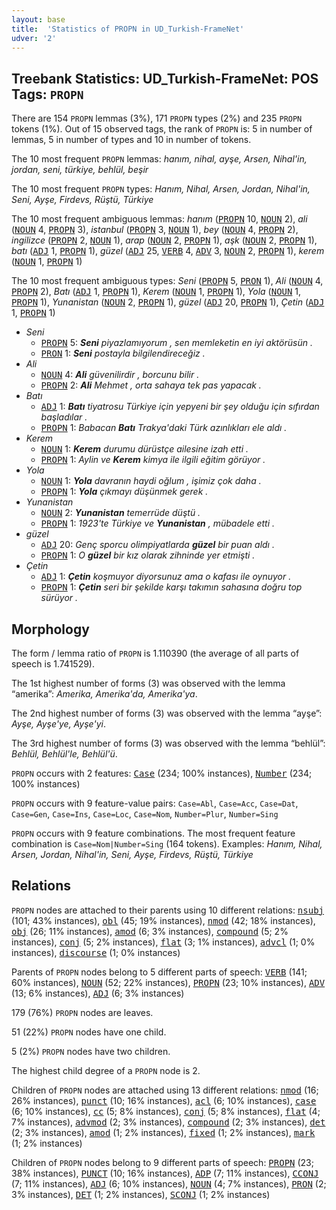 ```yaml
---
layout: base
title:  'Statistics of PROPN in UD_Turkish-FrameNet'
udver: '2'
---
```


## Treebank Statistics: UD_Turkish-FrameNet: POS Tags: `PROPN`

There are 154 `PROPN` lemmas (3%), 171 `PROPN` types (2%) and 235 `PROPN` tokens (1%).
Out of 15 observed tags, the rank of `PROPN` is: 5 in number of lemmas, 5 in number of types and 10 in number of tokens.

The 10 most frequent `PROPN` lemmas: <em>hanım, nihal, ayşe, Arsen, Nihal'in, jordan, seni, türkiye, behlül, beşir</em>

The 10 most frequent `PROPN` types:  <em>Hanım, Nihal, Arsen, Jordan, Nihal'in, Seni, Ayşe, Firdevs, Rüştü, Türkiye</em>

The 10 most frequent ambiguous lemmas: <em>hanım</em> (<tt><a href="tr_framenet-pos-PROPN.html">PROPN</a></tt> 10, <tt><a href="tr_framenet-pos-NOUN.html">NOUN</a></tt> 2), <em>ali</em> (<tt><a href="tr_framenet-pos-NOUN.html">NOUN</a></tt> 4, <tt><a href="tr_framenet-pos-PROPN.html">PROPN</a></tt> 3), <em>istanbul</em> (<tt><a href="tr_framenet-pos-PROPN.html">PROPN</a></tt> 3, <tt><a href="tr_framenet-pos-NOUN.html">NOUN</a></tt> 1), <em>bey</em> (<tt><a href="tr_framenet-pos-NOUN.html">NOUN</a></tt> 4, <tt><a href="tr_framenet-pos-PROPN.html">PROPN</a></tt> 2), <em>ingilizce</em> (<tt><a href="tr_framenet-pos-PROPN.html">PROPN</a></tt> 2, <tt><a href="tr_framenet-pos-NOUN.html">NOUN</a></tt> 1), <em>arap</em> (<tt><a href="tr_framenet-pos-NOUN.html">NOUN</a></tt> 2, <tt><a href="tr_framenet-pos-PROPN.html">PROPN</a></tt> 1), <em>aşk</em> (<tt><a href="tr_framenet-pos-NOUN.html">NOUN</a></tt> 2, <tt><a href="tr_framenet-pos-PROPN.html">PROPN</a></tt> 1), <em>batı</em> (<tt><a href="tr_framenet-pos-ADJ.html">ADJ</a></tt> 1, <tt><a href="tr_framenet-pos-PROPN.html">PROPN</a></tt> 1), <em>güzel</em> (<tt><a href="tr_framenet-pos-ADJ.html">ADJ</a></tt> 25, <tt><a href="tr_framenet-pos-VERB.html">VERB</a></tt> 4, <tt><a href="tr_framenet-pos-ADV.html">ADV</a></tt> 3, <tt><a href="tr_framenet-pos-NOUN.html">NOUN</a></tt> 2, <tt><a href="tr_framenet-pos-PROPN.html">PROPN</a></tt> 1), <em>kerem</em> (<tt><a href="tr_framenet-pos-NOUN.html">NOUN</a></tt> 1, <tt><a href="tr_framenet-pos-PROPN.html">PROPN</a></tt> 1)

The 10 most frequent ambiguous types:  <em>Seni</em> (<tt><a href="tr_framenet-pos-PROPN.html">PROPN</a></tt> 5, <tt><a href="tr_framenet-pos-PRON.html">PRON</a></tt> 1), <em>Ali</em> (<tt><a href="tr_framenet-pos-NOUN.html">NOUN</a></tt> 4, <tt><a href="tr_framenet-pos-PROPN.html">PROPN</a></tt> 2), <em>Batı</em> (<tt><a href="tr_framenet-pos-ADJ.html">ADJ</a></tt> 1, <tt><a href="tr_framenet-pos-PROPN.html">PROPN</a></tt> 1), <em>Kerem</em> (<tt><a href="tr_framenet-pos-NOUN.html">NOUN</a></tt> 1, <tt><a href="tr_framenet-pos-PROPN.html">PROPN</a></tt> 1), <em>Yola</em> (<tt><a href="tr_framenet-pos-NOUN.html">NOUN</a></tt> 1, <tt><a href="tr_framenet-pos-PROPN.html">PROPN</a></tt> 1), <em>Yunanistan</em> (<tt><a href="tr_framenet-pos-NOUN.html">NOUN</a></tt> 2, <tt><a href="tr_framenet-pos-PROPN.html">PROPN</a></tt> 1), <em>güzel</em> (<tt><a href="tr_framenet-pos-ADJ.html">ADJ</a></tt> 20, <tt><a href="tr_framenet-pos-PROPN.html">PROPN</a></tt> 1), <em>Çetin</em> (<tt><a href="tr_framenet-pos-ADJ.html">ADJ</a></tt> 1, <tt><a href="tr_framenet-pos-PROPN.html">PROPN</a></tt> 1)


* <em>Seni</em>
  * <tt><a href="tr_framenet-pos-PROPN.html">PROPN</a></tt> 5: <em><b>Seni</b> piyazlamıyorum , sen memleketin en iyi aktörüsün .</em>
  * <tt><a href="tr_framenet-pos-PRON.html">PRON</a></tt> 1: <em><b>Seni</b> postayla bilgilendireceğiz .</em>
* <em>Ali</em>
  * <tt><a href="tr_framenet-pos-NOUN.html">NOUN</a></tt> 4: <em><b>Ali</b> güvenilirdir , borcunu bilir .</em>
  * <tt><a href="tr_framenet-pos-PROPN.html">PROPN</a></tt> 2: <em><b>Ali</b> Mehmet , orta sahaya tek pas yapacak .</em>
* <em>Batı</em>
  * <tt><a href="tr_framenet-pos-ADJ.html">ADJ</a></tt> 1: <em><b>Batı</b> tiyatrosu Türkiye için yepyeni bir şey olduğu için sıfırdan başladılar .</em>
  * <tt><a href="tr_framenet-pos-PROPN.html">PROPN</a></tt> 1: <em>Babacan <b>Batı</b> Trakya'daki Türk azınlıkları ele aldı .</em>
* <em>Kerem</em>
  * <tt><a href="tr_framenet-pos-NOUN.html">NOUN</a></tt> 1: <em><b>Kerem</b> durumu dürüstçe ailesine izah etti .</em>
  * <tt><a href="tr_framenet-pos-PROPN.html">PROPN</a></tt> 1: <em>Aylin ve <b>Kerem</b> kimya ile ilgili eğitim görüyor .</em>
* <em>Yola</em>
  * <tt><a href="tr_framenet-pos-NOUN.html">NOUN</a></tt> 1: <em><b>Yola</b> davranın haydi oğlum , işimiz çok daha .</em>
  * <tt><a href="tr_framenet-pos-PROPN.html">PROPN</a></tt> 1: <em><b>Yola</b> çıkmayı düşünmek gerek .</em>
* <em>Yunanistan</em>
  * <tt><a href="tr_framenet-pos-NOUN.html">NOUN</a></tt> 2: <em><b>Yunanistan</b> temerrüde düştü .</em>
  * <tt><a href="tr_framenet-pos-PROPN.html">PROPN</a></tt> 1: <em>1923'te Türkiye ve <b>Yunanistan</b> , mübadele etti .</em>
* <em>güzel</em>
  * <tt><a href="tr_framenet-pos-ADJ.html">ADJ</a></tt> 20: <em>Genç sporcu olimpiyatlarda <b>güzel</b> bir puan aldı .</em>
  * <tt><a href="tr_framenet-pos-PROPN.html">PROPN</a></tt> 1: <em>O <b>güzel</b> bir kız olarak zihninde yer etmişti .</em>
* <em>Çetin</em>
  * <tt><a href="tr_framenet-pos-ADJ.html">ADJ</a></tt> 1: <em><b>Çetin</b> koşmuyor diyorsunuz ama o kafası ile oynuyor .</em>
  * <tt><a href="tr_framenet-pos-PROPN.html">PROPN</a></tt> 1: <em><b>Çetin</b> seri bir şekilde karşı takımın sahasına doğru top sürüyor .</em>

## Morphology

The form / lemma ratio of `PROPN` is 1.110390 (the average of all parts of speech is 1.741529).

The 1st highest number of forms (3) was observed with the lemma “amerika”: <em>Amerika, Amerika'da, Amerika'ya</em>.

The 2nd highest number of forms (3) was observed with the lemma “ayşe”: <em>Ayşe, Ayşe'ye, Ayşe'yi</em>.

The 3rd highest number of forms (3) was observed with the lemma “behlül”: <em>Behlül, Behlül'le, Behlül'ü</em>.

`PROPN` occurs with 2 features: <tt><a href="tr_framenet-feat-Case.html">Case</a></tt> (234; 100% instances), <tt><a href="tr_framenet-feat-Number.html">Number</a></tt> (234; 100% instances)

`PROPN` occurs with 9 feature-value pairs: `Case=Abl`, `Case=Acc`, `Case=Dat`, `Case=Gen`, `Case=Ins`, `Case=Loc`, `Case=Nom`, `Number=Plur`, `Number=Sing`

`PROPN` occurs with 9 feature combinations.
The most frequent feature combination is `Case=Nom|Number=Sing` (164 tokens).
Examples: <em>Hanım, Nihal, Arsen, Jordan, Nihal'in, Seni, Ayşe, Firdevs, Rüştü, Türkiye</em>


## Relations

`PROPN` nodes are attached to their parents using 10 different relations: <tt><a href="tr_framenet-dep-nsubj.html">nsubj</a></tt> (101; 43% instances), <tt><a href="tr_framenet-dep-obl.html">obl</a></tt> (45; 19% instances), <tt><a href="tr_framenet-dep-nmod.html">nmod</a></tt> (42; 18% instances), <tt><a href="tr_framenet-dep-obj.html">obj</a></tt> (26; 11% instances), <tt><a href="tr_framenet-dep-amod.html">amod</a></tt> (6; 3% instances), <tt><a href="tr_framenet-dep-compound.html">compound</a></tt> (5; 2% instances), <tt><a href="tr_framenet-dep-conj.html">conj</a></tt> (5; 2% instances), <tt><a href="tr_framenet-dep-flat.html">flat</a></tt> (3; 1% instances), <tt><a href="tr_framenet-dep-advcl.html">advcl</a></tt> (1; 0% instances), <tt><a href="tr_framenet-dep-discourse.html">discourse</a></tt> (1; 0% instances)

Parents of `PROPN` nodes belong to 5 different parts of speech: <tt><a href="tr_framenet-pos-VERB.html">VERB</a></tt> (141; 60% instances), <tt><a href="tr_framenet-pos-NOUN.html">NOUN</a></tt> (52; 22% instances), <tt><a href="tr_framenet-pos-PROPN.html">PROPN</a></tt> (23; 10% instances), <tt><a href="tr_framenet-pos-ADV.html">ADV</a></tt> (13; 6% instances), <tt><a href="tr_framenet-pos-ADJ.html">ADJ</a></tt> (6; 3% instances)

179 (76%) `PROPN` nodes are leaves.

51 (22%) `PROPN` nodes have one child.

5 (2%) `PROPN` nodes have two children.

The highest child degree of a `PROPN` node is 2.

Children of `PROPN` nodes are attached using 13 different relations: <tt><a href="tr_framenet-dep-nmod.html">nmod</a></tt> (16; 26% instances), <tt><a href="tr_framenet-dep-punct.html">punct</a></tt> (10; 16% instances), <tt><a href="tr_framenet-dep-acl.html">acl</a></tt> (6; 10% instances), <tt><a href="tr_framenet-dep-case.html">case</a></tt> (6; 10% instances), <tt><a href="tr_framenet-dep-cc.html">cc</a></tt> (5; 8% instances), <tt><a href="tr_framenet-dep-conj.html">conj</a></tt> (5; 8% instances), <tt><a href="tr_framenet-dep-flat.html">flat</a></tt> (4; 7% instances), <tt><a href="tr_framenet-dep-advmod.html">advmod</a></tt> (2; 3% instances), <tt><a href="tr_framenet-dep-compound.html">compound</a></tt> (2; 3% instances), <tt><a href="tr_framenet-dep-det.html">det</a></tt> (2; 3% instances), <tt><a href="tr_framenet-dep-amod.html">amod</a></tt> (1; 2% instances), <tt><a href="tr_framenet-dep-fixed.html">fixed</a></tt> (1; 2% instances), <tt><a href="tr_framenet-dep-mark.html">mark</a></tt> (1; 2% instances)

Children of `PROPN` nodes belong to 9 different parts of speech: <tt><a href="tr_framenet-pos-PROPN.html">PROPN</a></tt> (23; 38% instances), <tt><a href="tr_framenet-pos-PUNCT.html">PUNCT</a></tt> (10; 16% instances), <tt><a href="tr_framenet-pos-ADP.html">ADP</a></tt> (7; 11% instances), <tt><a href="tr_framenet-pos-CCONJ.html">CCONJ</a></tt> (7; 11% instances), <tt><a href="tr_framenet-pos-ADJ.html">ADJ</a></tt> (6; 10% instances), <tt><a href="tr_framenet-pos-NOUN.html">NOUN</a></tt> (4; 7% instances), <tt><a href="tr_framenet-pos-PRON.html">PRON</a></tt> (2; 3% instances), <tt><a href="tr_framenet-pos-DET.html">DET</a></tt> (1; 2% instances), <tt><a href="tr_framenet-pos-SCONJ.html">SCONJ</a></tt> (1; 2% instances)

